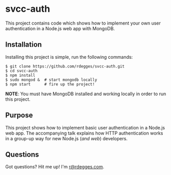 # svcc-auth

This project contains code which shows how to implement your own user
authentication in a Node.js web app with MongoDB.


## Installation

Installing this project is simple, run the following commands:

```console
$ git clone https://github.com/rdegges/svcc-auth.git
$ cd svcc-auth
$ npm install
$ sudo mongod &  # start mongodb locally
$ npm start      # fire up the project!
```

**NOTE**: You must have MongoDB installed and working locally in order to run
this project.


## Purpose

This project shows how to implement basic user authentication in a Node.js web
app.  The accompanying talk explains how HTTP authentication works in a group-up
way for new Node.js (*and web*) developers.


## Questions

Got questions?  Hit me up!  I'm r@rdegges.com.
